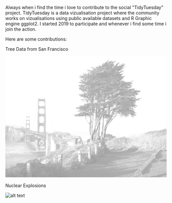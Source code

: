 Always when i find the time i love to contribute to the social "TidyTuesday" project. TidyTuesday is a data vizualisation project where the community works on vizualisations using public available datasets and R Graphic engine ggplot2. I started 2019 to participate and whenever i find some time i join the action. 


Here are some contributions:

Tree Data from San Francisco

![alt text](https://github.com/schmalte04/tidytuesday/blob/master/tree.jpeg)

Nuclear Explosions

![alt text](https://pbs.twimg.com/media/ECos0g_UcAAO-pR?format=jpg&name=4096x4096)
